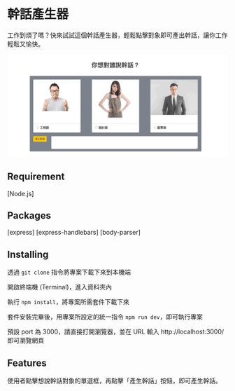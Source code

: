 # 幹話產生器
工作到煩了嗎？快來試試這個幹話產生器，輕鬆點擊對象即可產出幹話，讓你工作輕鬆又愉快。

![screenshot](https://github.com/mk900/trash-talk-generator/blob/master/screenshot.gif)

## Requirement
[Node.js]

## Packages
[express]
[express-handlebars]
[body-parser]

## Installing
透過 `git clone` 指令將專案下載下來到本機端

開啟終端機 (Terminal)，進入資料夾內

執行 `npm install`，將專案所需套件下載下來

套件安裝完畢後，用專案所設定的統一指令 `npm run dev`，即可執行專案

預設 port 為 3000，請直接打開瀏覽器，並在 URL 輸入 http://localhost:3000/ 即可瀏覽網頁

## Features
使用者點擊想說幹話對象的單選框，再點擊「產生幹話」按鈕，即可產生幹話。
